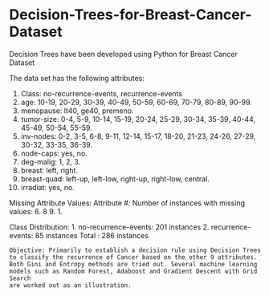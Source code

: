# Decision-Trees-for-Breast-Cancer-Dataset
Decision Trees have been developed using Python for Breast Cancer Dataset

The data set has the following attributes:

   1. Class: no-recurrence-events, recurrence-events
   2. age: 10-19, 20-29, 30-39, 40-49, 50-59, 60-69, 70-79, 80-89, 90-99.
   3. menopause: lt40, ge40, premeno.
   4. tumor-size: 0-4, 5-9, 10-14, 15-19, 20-24, 25-29, 30-34, 35-39, 40-44,
                  45-49, 50-54, 55-59.
   5. inv-nodes: 0-2, 3-5, 6-8, 9-11, 12-14, 15-17, 18-20, 21-23, 24-26,
                 27-29, 30-32, 33-35, 36-39.
   6. node-caps: yes, no.
   7. deg-malig: 1, 2, 3.
   8. breast: left, right.
   9. breast-quad: left-up, left-low, right-up,	right-low, central.
  10. irradiat:	yes, no.
  
  Missing Attribute Values: 
   Attribute #:  Number of instances with missing values:
   6.             8
   9.             1.
   
   Class Distribution:
    1. no-recurrence-events: 201 instances
    2. recurrence-events: 85 instances
    Total : 286 instances
    
    Objective: Primarily to establish a decision rule using Decision Trees to classify the recurrence of Cancer based on the other 9 attributes. 
    Both Gini and Entropy methods are tried out. Several machine learning models such as Random Forest, Adaboost and Gradient Descent with Grid Search 
    are worked out as an illustration.
